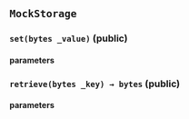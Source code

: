 ## `MockStorage`



### `set(bytes _value)` (public)



#### parameters
### `retrieve(bytes _key) → bytes` (public)



#### parameters
